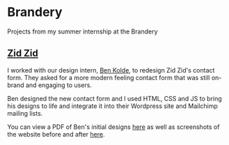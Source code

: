 # Brandery
Projects from my summer internship at the Brandery
## [Zid Zid](ZidZid)
I worked with our design intern, [Ben Kolde](https://www.benkolde.com), to redesign Zid Zid's contact form. They asked for a more modern feeling contact form that was still on-brand and engaging to users.

Ben designed the new contact form and I used HTML, CSS and JS to bring his designs to life and integrate it into their Wordpress site and Mailchimp mailing lists.

You can view a PDF of Ben's initial designs [here](ZidZid/Zidzidcontactform.pdf) as well as screenshots of the website before and after [here](ZidZid/BeforeAndAfters.pdf).

